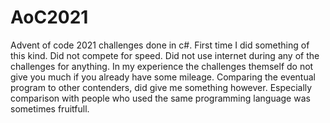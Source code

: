 # AoC2021
Advent of code 2021 challenges done in c#. First time I did something of this kind.
Did not compete for speed. Did not use internet during any of the challenges for anything.
In my experience the challenges themself do not give you much if you already have some mileage.
Comparing the eventual program to other contenders, did give me something however.
Especially comparison with people who used the same programming language was sometimes fruitfull.
